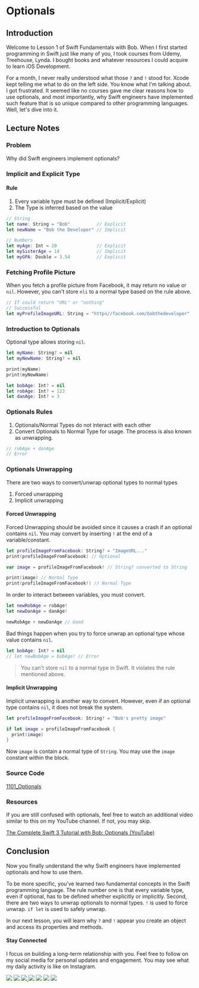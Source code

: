 # Optionals

## Introduction
Welcome to Lesson 1 of Swift Fundamentals with Bob. When I first started programming in Swift just like many of you, I took courses from Udemy, Treehouse, Lynda. I bought books and whatever resources I could acquire to learn iOS Development.

For a month, I never really understood what those `?` and `!` stood for. Xcode kept telling me what to do on the left side. You know what I'm talking about. I got frustrated. It seemed like no courses gave me clear reasons how to use optionals, and most importantly, why Swift engineers have implemented such feature that is so unique compared to other programming languages. Well, let's dive into it.

## Lecture Notes

### Problem
Why did Swift engineers implement optionals?

### Implicit and Explicit Type

#### Rule
 1. Every variable type must be defined (Implicit/Explicit)
 2. The Type is inferred based on the value

```swift
// String
let name: String = "Bob"          // Explicit
let newName = "Bob the Developer" // Implicit

// Numbers
let myAge: Int = 20               // Explicit
let mySisterAge = 14              // Implicit
let myGPA: Double = 3.54          // Explicit
```

### Fetching Profile Picture
When you fetch a profile picture from Facebook, it may return no value or `nil`. However, you can't store `nli` to a normal type based on the rule above.

```swift
// If could return "URL" or "nothing"
// Successful
let myProfileImageURL: String = "https//facebook.com/bobthedeveloper"
```

### Introduction to Optionals
Optional type allows storing `nil`.

```swift
let myName: String? = nil
let myNewName: String? = nil

print(myName)
print(myNewName)

let bobAge: Int? = nil
let robAge: Int? = 123
let danAge: Int? = 3
```

### Optionals Rules
1. Optionals/Normal Types do not interact with each other
2. Convert Optionals to Normal Type for usage. The process is also known as unwrapping.

```swift
// robAge + danAge
// Error
```

### Optionals Unwrapping
There are two ways to convert/unwrap optional types to normal types

1. Forced unwrapping
2. Implicit unwrapping

#### Forced Unwrapping
Forced Unwrapping should be avoided since it causes a crash if an optional contains `nil`. You may convert by inserting `!` at the end of  a variable/constant.

```swift
let profileImageFromFacebook: String? = "ImageURL..."
print(profileImageFromFacebook) // Optional

var image = profileImageFromFacebook! // String? converted to String

print(image) // Normal Type
print(profileImageFromFacebook!) // Normal Type

```
In order to interact between variables, you must convert.

```swift
let newRobAge = robAge!
let newDanAge = danAge!

newRobAge + newDanAge // Good
```

Bad things happen when you try to force unwrap an optional type whose value contains `nil`.

```swift
let bobAge: Int? = nil
// let newBobAge = bobAge! // Error
```

> You can't store `nil` to a normal type in Swift. It violates the rule mentioned above.

#### Implicit Unwrapping
Implicit unwrapping is another way to convert. However, even if an optional type contains `nil`, it does not break the system.

```swift
let profileImageFromFacebook: String? = "Bob's pretty image"

if let image = profileImageFromFacebook {
  print(image)
}
```
Now `image` is contain a normal type of `String`. You may use the `image` constant within the block.


### Source Code
[1101_Optionals](https://www.dropbox.com/sh/vcc6ydca4i7j9uk/AADTQUM6jv4iHFeQbBXRU_Pua?dl=0)

### Resources
If you are still confused with optionals, feel free to watch an additional video similar to this on my YouTube channel. If not, you may skip.

[The Complete Swift 3 Tutorial with Bob: Optionals (YouTube)](https://www.youtube.com/watch?v=nTvngVHWe-M)


## Conclusion
Now you finally understand the why Swift engineers have implemented optionals and how to use them.

To be more specific, you've learned two fundamental concepts in the Swift programming language. The rule number one is that every variable type, even if optional, has to be defined whether explicitly or implicitly. Second, there are two ways to unwrap optionals to normal types.  `!` is used to force unwrap. `if let` is used to safely unwrap.

In our next lesson, you will learn why `?` and `!` appear you create an object and access its properties and methods.

#### Stay Connected
I focus on building a long-term relationship with you. Feel free to follow on my social media for personal updates and engagement. You may see what my daily activity is like on Instagram.  

<p>
<a href="http://bobthedeveloper.io"><img src="https://img.shields.io/badge/Personal-Website-333333.svg"></a>
<a href="https://facebook.com/bobthedeveloper"><img src="https://img.shields.io/badge/Facebook-Like-3B5998.svg"></a> <a href="https://youtube.com/bobthedeveloper"><img src="https://img.shields.io/badge/YouTube-Subscribe-CE1312.svg"</a> <a href="https://twitter.com/bobleesj"><img src="https://img.shields.io/badge/Twitter-Follow-55ACEE.svg"></a> <a href="https://instagram.com/bobthedev
"><img src="https://img.shields.io/badge/Instagram-Follow-BB2F92.svg"></a> <a href="https://linkedin.com/in/bobleesj"><img src= "https://img.shields.io/badge/LinkedIn-Connect-0077B5.svg"></a>
<a href="https://medium.com/@bobleesj"><img src="https://img.shields.io/badge/Medium-Read-00AB6C.svg"/></a>
</p>
